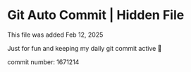 # Git Auto Commit | Hidden File

This file was added Feb 12, 2025

Just for fun and keeping my daily git commit active 🤪

commit number: 1671214
